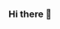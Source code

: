 ### Hi there 👋

<!--
**taylorluamba/taylorluamba** is a ✨ _special_ ✨ repository because its `README.md` (this file) appears on your GitHub profile.

Here are some ideas to get you started:

- 🔭 I’m currently working on transitioning out of teaching. 
- 🌱 I’m currently learning portuguese and project management... and github!
- 👯 I’m looking to collaborate on github projects and applying programming skills.
- 🤔 I’m looking for help with utilizing programming skills.
- 💬 Ask me about technical education, engineering, and hiking. 
- 📫 How to reach me: email @ taylorluamba@gmail.com
- 😄 Pronouns: she/her
-->
